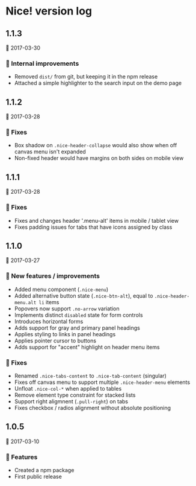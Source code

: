 # Nice! version log

## 1.1.3
:date: 2017-03-30

### :star2: Internal improvements
- Removed `dist/` from git, but keeping it in the npm release
- Attached a simple highlighter to the search input on the demo page

## 1.1.2
:date: 2017-03-28

### :wrench: Fixes
- Box shadow on `.nice-header-collapse` would also show when off canvas menu isn't expanded
- Non-fixed header would have margins on both sides on mobile view

## 1.1.1
:date: 2017-03-28

### :wrench: Fixes
- Fixes and changes header '.menu-alt' items in mobile / tablet view
- Fixes padding issues for tabs that have icons assigned by class

## 1.1.0
:date: 2017-03-27

### :star2: New features / improvements
- Added menu component (`.nice-menu`)
- Added alternative button state (`.nice-btn-alt`), equal to `.nice-header-menu.alt li` items
- Popovers now support `.no-arrow` variation
- Implements distinct `disabled` state for form controls
- Introduces horizontal forms
- Adds support for gray and primary panel headings
- Applies styling to links in panel headings
- Applies pointer cursor to buttons
- Adds support for "accent" highlight on header menu items

### :wrench: Fixes
- Renamed `.nice-tabs-content` to `.nice-tab-content` (singular)
- Fixes off canvas menu to support multiple `.nice-header-menu` elements
- Unfloat `.nice-col-*` when applied to tables
- Remove element type constraint for stacked lists
- Support right aligmnent (`.pull-right`) on tabs
- Fixes checkbox / radios alignment without absolute positioning

## 1.0.5
:date: 2017-03-10

### :star2: Features
- Created a npm package
- First public release
